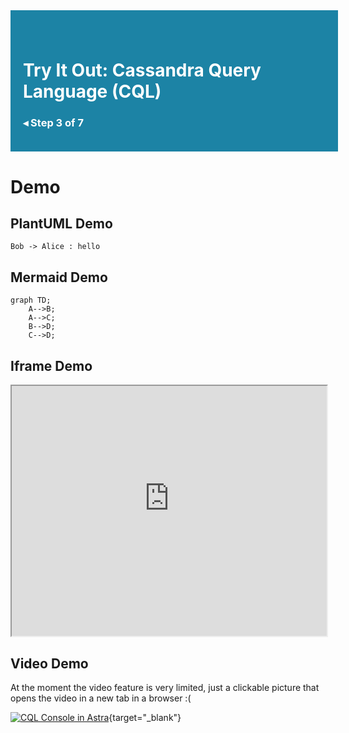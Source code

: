 <div style="width:100%; padding: 40px 0 20px 20px; background-color: rgb(28, 131, 165); color: white;">

# Try It Out: Cassandra Query Language (CQL)

### <a style="color: white; text-decoration: none;" href="command:katapod.loadPage?step3">◂</a> Step 3 of 7

</div>

# Demo

## PlantUML Demo 

```plantuml
Bob -> Alice : hello
```

## Mermaid Demo

```mermaid
graph TD;
    A-->B;
    A-->C;
    B-->D;
    C-->D;
```

## Iframe Demo

<iframe style="width: 100%;" height=400px src="https://30f05387-fcfe-49ee-a2c0-c23e97fb3c30-europe-west1.apps.astra.datastax.com/api/rest/swagger-ui/" title="Astra Swagger"></iframe>

## Video Demo

At the moment the video feature is very limited, just a clickable picture that opens the video in a new tab in a browser :(

[![CQL Console in Astra](https://img.youtube.com/vi/K2dRSHgjrW4/0.jpg)](https://www.youtube.com/watch?v=K2dRSHgjrW4){target="_blank"}